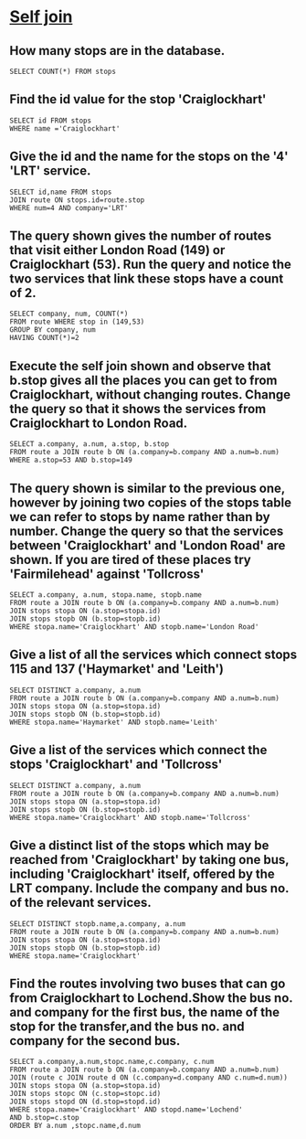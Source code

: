 # [Self join](https://sqlzoo.net/wiki/Self_join)

## How many stops are in the database.

    SELECT COUNT(*) FROM stops

## Find the id value for the stop 'Craiglockhart'

    SELECT id FROM stops
    WHERE name ='Craiglockhart'
    
## Give the id and the name for the stops on the '4' 'LRT' service.

    SELECT id,name FROM stops
    JOIN route ON stops.id=route.stop
    WHERE num=4 AND company='LRT'
    
## The query shown gives the number of routes that visit either London Road (149) or Craiglockhart (53). Run the query and notice the two services that link these stops have a count of 2. 

    SELECT company, num, COUNT(*)
    FROM route WHERE stop in (149,53)
    GROUP BY company, num
    HAVING COUNT(*)=2

## Execute the self join shown and observe that b.stop gives all the places you can get to from Craiglockhart, without changing routes. Change the query so that it shows the services from Craiglockhart to London Road.

    SELECT a.company, a.num, a.stop, b.stop
    FROM route a JOIN route b ON (a.company=b.company AND a.num=b.num)
    WHERE a.stop=53 AND b.stop=149
    
 ## The query shown is similar to the previous one, however by joining two copies of the stops table we can refer to stops by name rather than by number. Change the query so that the services between 'Craiglockhart' and 'London Road' are shown. If you are tired of these places try 'Fairmilehead' against 'Tollcross'
 
    SELECT a.company, a.num, stopa.name, stopb.name
    FROM route a JOIN route b ON (a.company=b.company AND a.num=b.num)
    JOIN stops stopa ON (a.stop=stopa.id)
    JOIN stops stopb ON (b.stop=stopb.id)
    WHERE stopa.name='Craiglockhart' AND stopb.name='London Road'
    
 ## Give a list of all the services which connect stops 115 and 137 ('Haymarket' and 'Leith')

    SELECT DISTINCT a.company, a.num
    FROM route a JOIN route b ON (a.company=b.company AND a.num=b.num)
    JOIN stops stopa ON (a.stop=stopa.id)
    JOIN stops stopb ON (b.stop=stopb.id)
    WHERE stopa.name='Haymarket' AND stopb.name='Leith'
    
## Give a list of the services which connect the stops 'Craiglockhart' and 'Tollcross'

    SELECT DISTINCT a.company, a.num
    FROM route a JOIN route b ON (a.company=b.company AND a.num=b.num)
    JOIN stops stopa ON (a.stop=stopa.id)
    JOIN stops stopb ON (b.stop=stopb.id)
    WHERE stopa.name='Craiglockhart' AND stopb.name='Tollcross'
    
## Give a distinct list of the stops which may be reached from 'Craiglockhart' by taking one bus, including 'Craiglockhart' itself, offered by the LRT company. Include the company and bus no. of the relevant services.

    SELECT DISTINCT stopb.name,a.company, a.num
    FROM route a JOIN route b ON (a.company=b.company AND a.num=b.num)
    JOIN stops stopa ON (a.stop=stopa.id)
    JOIN stops stopb ON (b.stop=stopb.id)
    WHERE stopa.name='Craiglockhart'
    
## Find the routes involving two buses that can go from Craiglockhart to Lochend.Show the bus no. and company for the first bus, the name of the stop for the transfer,and the bus no. and company for the second bus. 

    SELECT a.company,a.num,stopc.name,c.company, c.num
    FROM route a JOIN route b ON (a.company=b.company AND a.num=b.num)
    JOIN (route c JOIN route d ON (c.company=d.company AND c.num=d.num))
    JOIN stops stopa ON (a.stop=stopa.id)
    JOIN stops stopc ON (c.stop=stopc.id)
    JOIN stops stopd ON (d.stop=stopd.id)
    WHERE stopa.name='Craiglockhart' AND stopd.name='Lochend'
    AND b.stop=c.stop
    ORDER BY a.num ,stopc.name,d.num
